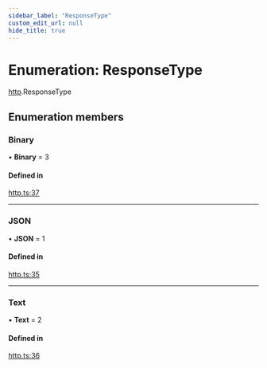 ```yaml
---
sidebar_label: "ResponseType"
custom_edit_url: null
hide_title: true
---
```


# Enumeration: ResponseType

[http](../modules/http.md).ResponseType

## Enumeration members

### Binary

• **Binary** = 3

#### Defined in

[http.ts:37](https://github.com/tauri-apps/tauri/blob/01d4ada/tooling/api/src/http.ts#L37)

___

### JSON

• **JSON** = 1

#### Defined in

[http.ts:35](https://github.com/tauri-apps/tauri/blob/01d4ada/tooling/api/src/http.ts#L35)

___

### Text

• **Text** = 2

#### Defined in

[http.ts:36](https://github.com/tauri-apps/tauri/blob/01d4ada/tooling/api/src/http.ts#L36)
